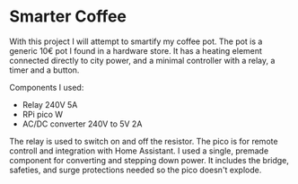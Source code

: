 # Smarter Coffee
With this project I will attempt to smartify my coffee pot. The pot is a generic 10€ pot I found in a hardware store. It has a heating element connected directly to city power, and a minimal controller with a relay, a timer and a button. 

Components I used:
- Relay 240V 5A
- RPi pico W
- AC/DC converter 240V to 5V 2A

The relay is used to switch on and off the resistor. The pico is for remote controll and integration with Home Assistant. I used a single, premade component for converting and stepping down power. It includes the bridge, safeties, and surge protections needed so the pico doesn't explode. 
